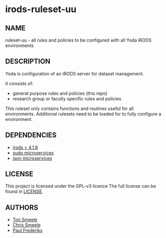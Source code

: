 irods-ruleset-uu
==========

NAME
----
ruleset-uu - all rules and policies to be configured with all Yoda iRODS environments

DESCRIPTION
-----------
Yoda is configuration of an iRODS server for dataset management.

It consists of:
- general purpose rules and policies  (this repo)
- research group or faculty specific rules and policies

This ruleset only contains functions and routines useful for all environments. Additional
rulesets need to be loaded for to fully configure a environment.

DEPENDENCIES
------------
- [irods > 4.1.8](https://irods.org/download/)
- [sudo microservices](https://github.com/UtrechtUniversity/irods-sudo-microservices) 
- [json microservices](https://github.com/UtrechtUniversity/irods-json-microservices)

LICENSE
-------
This project is licensed under the GPL-v3 licence
The full license can be found in [LICENSE](LICENSE).

AUTHORS
-------
- [Ton Smeele](https://github.com/tsmeele)
- [Chris Smeele](https://github.com/cjsmeele)
- [Paul Frederiks](https://github.com/pfrederiks)
